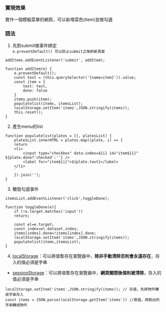 ### 實現效果
實作一個模擬菜單的網頁，可以新增菜色(item)並做勾選
### 語法
1. 先對submit做事件綁定  
`e.preventDefault() 可以防止submit之後刷新頁面`
```
addItems.addEventListener('submit', addItem);

function addItem(e) {
    e.preventDefault();
    const text = (this.querySelector('[name=item]')).value;
    const item = {
        text: text,
        done: false
    }
    items.push(item);
    populatelist(items, itemsList);
    localStorage.setItem('items',JSON.stringify(items));
    this.reset();
}
```
2. 產生menu的list
```
function populatelist(plates = [], platesList) {
    platesList.innerHTML = plates.map((plate, i) => {
    return `
    <li>
        <input type="checkbox" data-index=${i} id="item${i}" ${plate.done?'checked':''} />
        <label for="item${i}">${plate.text}</label>
    </li>
    `
    }).join('');
}
```
3. 觸發勾選事件
```
itemsList.addEventListener('click',toggleDone);

function toggleDone(e){
    if (!e.target.matches('input'))
    return;
    
    const el=e.target;
    const index=el.dataset.index;
    items[index].done=!items[index].done;
    localStorage.setItem('items',JSON.stringify(items));
    populatelist(items,itemsList);
}
```
4. [localStorage](https://developer.mozilla.org/zh-TW/docs/Web/API/Window/localStorage)：可以將值暫存在瀏覽器中，**除非手動清除否則會永遠存在**，存入的值必須是字串
* [sessionStorage](https://developer.mozilla.org/en-US/docs/Web/API/Window/sessionStorage)：可以將值暫存在瀏覽器中，**網頁關閉後值則被清除**，存入的值必須是字串
```
localStorage.setItem('items',JSON.stringify(items)); // 存值，先將物件轉成字串存入
const items = JSON.parse(localStorage.getItem('items')) //取值，將取出的字串轉成物件